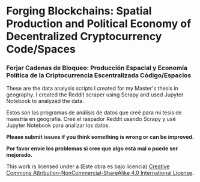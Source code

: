 ﻿# Forging Blockchains: Spatial Production and Political Economy of Decentralized Cryptocurrency Code/Spaces

### Forjar Cadenas de Bloqueo: Producción Espacial y Economía Política de la Criptocurrencia Escentralizada Código/Espacios

These are the data analysis scripts I created for my Master's thesis in geography. I created the Reddit scraper using Scrapy and used Jupyter Notebook to analyzed the data.

Estos son las programas de análisis de datos que creé para mi tesis de maestría en geografía. Creé el raspador Reddit usando Scrapy y usé Jupyter Notebook para analizar los datos.

**Please submit issues if you think something is wrong or can be improved.**

**Por favor envíe los problemas si cree que algo está mal o puede ser mejorado.**

This work is licensed under a (Este obra es bajo licencia) [Creative Commons Attribution-NonCommercial-ShareAlike 4.0 International License](http://creativecommons.org/licenses/by-nc-sa/4.0/).


